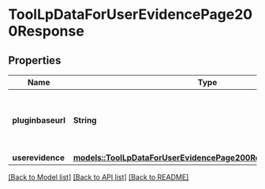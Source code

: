 # ToolLpDataForUserEvidencePage200Response

## Properties

Name | Type | Description | Notes
------------ | ------------- | ------------- | -------------
**pluginbaseurl** | **String** | Url to the tool_lp plugin folder on this Moodle site | 
**userevidence** | [**models::ToolLpDataForUserEvidencePage200ResponseUserevidence**](tool_lp_data_for_user_evidence_page_200_response_userevidence.md) |  | 

[[Back to Model list]](../README.md#documentation-for-models) [[Back to API list]](../README.md#documentation-for-api-endpoints) [[Back to README]](../README.md)


